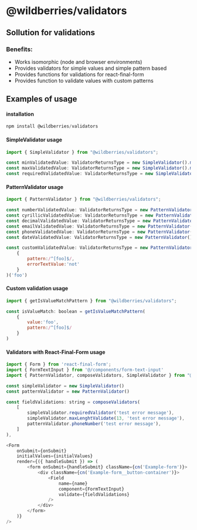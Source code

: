 # @wildberries/validators

## Sollution for validations

### Benefits:
- Works isomorphic (node and browser environments)
- Provides validators for simple values and simple pattern based
- Provides functions for validations for react-final-form
- Provides function to validate values with custom patterns

## Examples of usage

#### installation

```javascript
npm install @wildberries/validators
```

#### SimpleValidator usage

```javascript
import { SimpleValidator } from "@wildberries/validators";

const minValidatedValue: ValidatorReturnsType = new SimpleValidator().minLenghtValidate(1,'test error message')('12313')
const maxValidatedValue: ValidatorReturnsType = new SimpleValidator().maxLenghtValidate(1,'test error message')('12313')
const requiredValidatedValue: ValidatorReturnsType = new SimpleValidator().requiredValidator('test error message')('')
```

#### PatternValidator usage

```javascript
import { PatternValidator } from "@wildberries/validators";

const numberValidatedValue: ValidatorReturnsType = new PatternValidator().numbersOnly('test error message')('12313')
const cyrillicValidatedValue: ValidatorReturnsType = new PatternValidator().cyrillicsOnly('test error message')('12313')
const decimalValidatedValue: ValidatorReturnsType = new PatternValidator().decimalNumbers('test error message')('12313')
const emailValidatedValue: ValidatorReturnsType = new PatternValidator().email('test error message')('12313')
const phoneValidatedValue: ValidatorReturnsType = new PatternValidator().phoneNumber('test error message')('12313')
const dateValidatedValue: ValidatorReturnsType = new PatternValidator().dateOnly('test error message')('12313')

const customValidatedValue: ValidatorReturnsType = new PatternValidator().customPatternValidate(
    {
        pattern:/^[foo]$/,
        errorTextValue:'not'
    }
)('foo')
```

#### Custom validation usage

```javascript
import { getIsValueMatchPattern } from "@wildberries/validators";

const isValueMatch: boolean = getIsValueMatchPattern(
    {
        value:'foo',
        pattern:/^[foo]$/
    }
)

```

#### Validators with React-Final-Form usage

```javascript
import { Form } from 'react-final-form';
import { FormTextInput } from '@/components/form-text-input'
import { PatternValidator, composeValidators, SimpleValidator } from "@wildberries/validators";

const simpleValidator = new SimpleValidator()
const patternValidator = new PatternValidator()

const fieldValidations: string = composeValidators(
    [
        simpleValidator.requiredValidator('test error message'),
        simpleValidator.maxLenghtValidate(13, 'test error message'),
        patternValidator.phoneNumber('test error message'),
    ]
),

<Form
    onSubmit={onSubmit}
    initialValues={initialValues}
    render={({ handleSubmit }) => (
        <form onSubmit={handleSubmit} className={cn('Example-form')}>
            <div className={cn('Example-form__button-container')}>
                <Field
                    name={name}
                    component={FormTextInput}
                    validate={fieldValidations}
                />
            </div>
        </form>
    )}
/>
```








